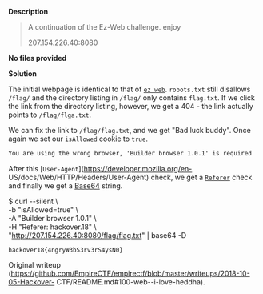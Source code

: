 **Description**

> A continuation of the Ez-Web challenge. enjoy  
>  
> 207.154.226.40:8080

**No files provided**

**Solution**

The initial webpage is identical to that of [`ez web`](#100-web--ez-web).
`robots.txt` still disallows `/flag/` and the directory listing in `/flag/`
only contains `flag.txt`. If we click the link from the directory listing,
however, we get a 404 - the link actually points to `/flag/flga.txt`.

We can fix the link to `/flag/flag.txt`, and we get "Bad luck buddy". Once
again we set our `isAllowed` cookie to `true`.

```html  
You are using the wrong browser, 'Builder browser 1.0.1' is required  
```

After this [`User-Agent`](https://developer.mozilla.org/en-
US/docs/Web/HTTP/Headers/User-Agent) check, we get a
[`Referer`](https://developer.mozilla.org/en-US/docs/Web/HTTP/Headers/Referer)
check and finally we get a [Base64](https://en.wikipedia.org/wiki/Base64)
string.

   $ curl --silent \  
     -b "isAllowed=true" \  
     -A "Builder browser 1.0.1" \  
     -H "Referer: hackover.18" \  
     "http://207.154.226.40:8080/flag/flag.txt" | base64 -D

`hackover18{4ngryW3bS3rv3rS4ysN0}`

Original writeup
(https://github.com/EmpireCTF/empirectf/blob/master/writeups/2018-10-05-Hackover-
CTF/README.md#100-web--i-love-heddha).